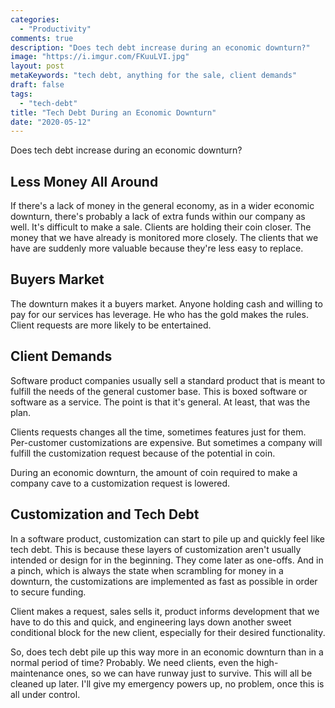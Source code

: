 ```yaml
---
categories:
  - "Productivity"
comments: true
description: "Does tech debt increase during an economic downturn?"
image: "https://i.imgur.com/FKuuLVI.jpg"
layout: post
metaKeywords: "tech debt, anything for the sale, client demands"
draft: false
tags:
  - "tech-debt"
title: "Tech Debt During an Economic Downturn"
date: "2020-05-12"
---
```


Does tech debt increase during an economic downturn?

<!--more-->

## Less Money All Around

If there's a lack of money in the general economy, as in a wider economic downturn, there's probably a lack of extra funds within our company as well.  It's difficult to make a sale. Clients are holding their coin closer. The money that we have already is monitored more closely.  The clients that we have are suddenly more valuable because they're less easy to replace.

## Buyers Market

The downturn makes it a buyers market.  Anyone holding cash and willing to pay for our services has leverage.  He who has the gold makes the rules.  Client requests are more likely to be entertained.

## Client Demands

Software product companies usually sell a standard product that is meant to fulfill the needs of the general customer base.  This is boxed software or software as a service.  The point is that it's general.  At least, that was the plan.

Clients requests changes all the time, sometimes features just for them.  Per-customer customizations are expensive. But sometimes a company will fulfill the customization request because of the potential in coin.  

During an economic downturn, the amount of coin required to make a company cave to a customization request is lowered.

## Customization and Tech Debt

In a software product, customization can start to pile up and quickly feel like tech debt.  This is because these layers of customization aren't usually intended or design for in the beginning.  They come later as one-offs. And in a pinch, which is always the state when scrambling for money in a downturn, the customizations are implemented as fast as possible in order to secure funding.

Client makes a request, sales sells it, product informs development that we have to do this and quick, and engineering lays down another sweet conditional block for the new client, especially for their desired functionality.

So, does tech debt pile up this way more in an economic downturn than in a normal period of time?  Probably.  We need clients, even the high-maintenance ones, so we can have runway just to survive.  This will all be cleaned up later.  I'll give my emergency powers up, no problem, once this is all under control.

